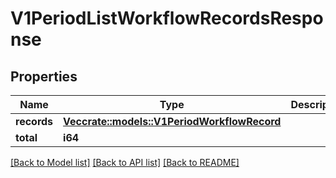 # V1PeriodListWorkflowRecordsResponse

## Properties

Name | Type | Description | Notes
------------ | ------------- | ------------- | -------------
**records** | [**Vec<crate::models::V1PeriodWorkflowRecord>**](v1.WorkflowRecord.md) |  | 
**total** | **i64** |  | 

[[Back to Model list]](../README.md#documentation-for-models) [[Back to API list]](../README.md#documentation-for-api-endpoints) [[Back to README]](../README.md)


